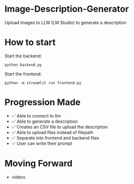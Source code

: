 # Image-Description-Generator
Upload images to LLM (LM Studio) to generate a description

# How to start
Start the backend: 
```
python backend.py
```
Start the frontend: 
```
python -m streamlit run frontend.py
```

# Progression Made
- ✅ Able to connect to llm
- ✅ Able to generate a description
- ✅ Creates an CSV file to upload the description
- ✅ Able to upload files instead of filepath
- ✅ Separate into frontend and backend files
- ✅ User can write their prompt

# Moving Forward
- videos
